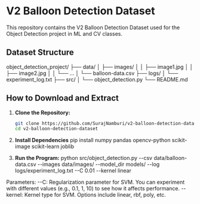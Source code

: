 # V2 Balloon Detection Dataset

This repository contains the V2 Balloon Detection Dataset used for the Object Detection project in ML and CV classes.

## Dataset Structure

object_detection_project/
├── data/
│   ├── images/
│   │   ├── image1.jpg
│   │   ├── image2.jpg
│   │   └── ...
│   └── balloon-data.csv
├── logs/
│   └── experiment_log.txt
├── src/
│   └── object_detection.py
└── README.md

## How to Download and Extract

1. **Clone the Repository:**
   ```bash
   git clone https://github.com/SurajNamburi/v2-balloon-detection-dataset.git
   cd v2-balloon-detection-dataset

2. **Install Dependencies**
pip install numpy pandas opencv-python scikit-image scikit-learn joblib 




4. **Run the Program:**
   python src/object_detection.py --csv data/balloon-data.csv --images data/images/ --model_dir models/ --log logs/experiment_log.txt --C 0.01 --kernel linear

Parameters:
--C: Regularization parameter for SVM. You can experiment with different values (e.g., 0.1, 1, 10) to see how it affects performance.
--kernel: Kernel type for SVM. Options include linear, rbf, poly, etc.
